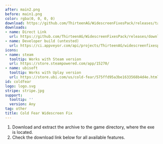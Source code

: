 ```yaml
---
after: main2.png
before: main1.png
color: rgba(0, 0, 0, 0)
download: https://github.com/ThirteenAG/WidescreenFixesPack/releases/tag/coldfear
downloads:
- name: Direct Link
  url: https://github.com/ThirteenAG/WidescreenFixesPack/releases/download/coldfear/ColdFear.WidescreenFix.zip
- name: Developer build (untested)
  url: https://ci.appveyor.com/api/projects/ThirteenAG/widescreenfixespack/artifacts/ColdFear.WidescreenFix.zip?branch=master
icons:
- name: steam
  tooltip: Works with Steam version
  url: https://store.steampowered.com/app/15270/
- name: ubisoft
  tooltip: Works with Uplay version
  url: https://store.ubi.com/us/cold-fear/575ffd95a3be1633568b4d4e.html
id: coldfear
logo: logo.svg
stripe: stripe.jpg
support:
  tooltip: ''
  version: Any
tag: other
title: Cold Fear Widescreen Fix
---
```


1. Download and extract the archive to the game directory, where the exe is located.
2. Check the download link below for all available features.
